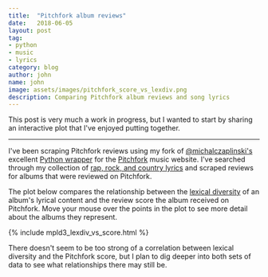 ```yaml
---
title:  "Pitchfork album reviews"
date:   2018-06-05
layout: post
tag:
- python
- music
- lyrics
category: blog
author: john
name: john
image: assets/images/pitchfork_score_vs_lexdiv.png
description: Comparing Pitchfork album reviews and song lyrics
---
```


This post is very much a work in progress, but I wanted to start by sharing an interactive plot that I've enjoyed putting together.

---

I've been scraping Pitchfork reviews using my fork of [@michalczaplinski's](https://github.com/michalczaplinski) excellent [Python wrapper](https://github.com/johnwmillr/pitchfork) for the [Pitchfork](https://pitchfork.com/) music website. I've searched through my collection of [rap, rock, and country lyrics](http://www.johnwmillr.com/interactive-plots-in-jekyll/) and scraped reviews for albums that were reviewed on Pitchfork.

The plot below compares the relationship between the [lexical diversity](https://en.wikipedia.org/wiki/Lexical_diversity) of an album's lyrical content and the review score the album received on Pitchfork. Move your mouse over the points in the plot to see more detail about the albums they represent.

{% include mpld3_lexdiv_vs_score.html %}

There doesn't seem to be too strong of a correlation between lexical diversity and the Pitchfork score, but I plan to dig deeper into both sets of data to see what relationships there may still be.